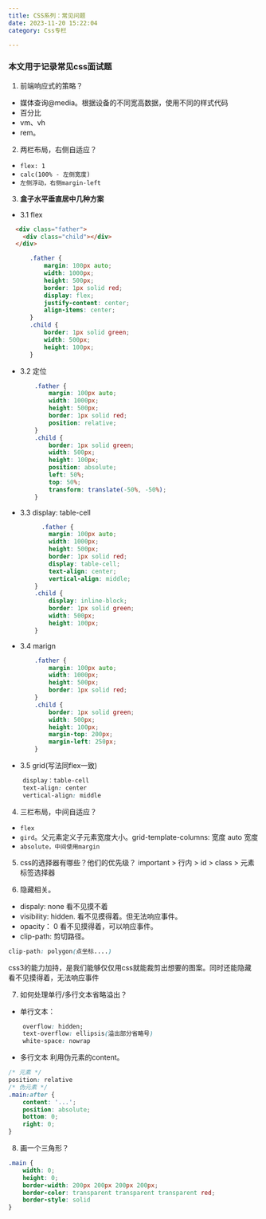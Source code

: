 ```yaml
---
title: CSS系列：常见问题
date: 2023-11-20 15:22:04
category: Css专栏

---
```


### 本文用于记录常见css面试题

1. 前端响应式的策略？
- 媒体查询@media。根据设备的不同宽高数据，使用不同的样式代码
- 百分比
- vm、vh
- rem。


2. 两栏布局，右侧自适应？
- `flex: 1`
- `calc(100% - 左侧宽度)`
- `左侧浮动，右侧margin-left`

3. **盒子水平垂直居中几种方案**
 - 3.1 flex
  ```html
    <div class="father">
      <div class="child"></div>
    </div>
  ```
  ```css
        .father {
            margin: 100px auto;
            width: 1000px;
            height: 500px;
            border: 1px solid red;
            display: flex;
            justify-content: center;
            align-items: center;
        }
        .child {
            border: 1px solid green;
            width: 500px;
            height: 100px;
        }
  ```
  - 3.2 定位
    ```css
        .father {
            margin: 100px auto;
            width: 1000px;
            height: 500px;
            border: 1px solid red;
            position: relative;
        }
        .child {
            border: 1px solid green;
            width: 500px;
            height: 100px;
            position: absolute;
            left: 50%;
            top: 50%;
            transform: translate(-50%, -50%);
        }
    ```

  - 3.3 display: table-cell
    ```css
          .father {
            margin: 100px auto;
            width: 1000px;
            height: 500px;
            border: 1px solid red;
            display: table-cell;
            text-align: center;
            vertical-align: middle;
        }
        .child {
            display: inline-block;
            border: 1px solid green;
            width: 500px;
            height: 100px;
        }
    ```
  - 3.4 marign
    ```css
        .father {
            margin: 100px auto;
            width: 1000px;
            height: 500px;
            border: 1px solid red;
        }
        .child {
            border: 1px solid green;
            width: 500px;
            height: 100px;
            margin-top: 200px;
            margin-left: 250px;
        }
    ```
  - 3.5 grid(写法同flex一致)
```css
    display：table-cell
    text-align: center
    vertical-align: middle
```


4. 三栏布局，中间自适应？
- `flex`
- `gird`。父元素定义子元素宽度大小。grid-template-columns: 宽度 auto 宽度
- `absolute，中间使用margin`
  
5. css的选择器有哪些？他们的优先级？
important > 行内 > id > class > 元素标签选择器

6. 隐藏相关。
- dispaly: none
看不见摸不着
- visibility: hidden.
看不见摸得着。但无法响应事件。
- opacity： 0
看不见摸得着，可以响应事件。
- clip-path: 剪切路径。
```css
clip-path: polygon(点坐标....)
```
css3的能力加持，是我们能够仅仅用css就能裁剪出想要的图案。同时还能隐藏
看不见摸得着，无法响应事件

7. 如何处理单行/多行文本省略溢出？
- 单行文本：
```css
    overflow: hidden;
    text-overflow: ellipsis(溢出部分省略号)
    white-space: nowrap
```

- 多行文本
利用伪元素的content。
```css
/* 元素 */
position: relative
/* 伪元素 */
.main:after {
    content: '...';
    position: absolute;
    bottom: 0;
    right: 0;
}
```

8. 画一个三角形？
```css
.main {
    width: 0;
    height: 0;
    border-width: 200px 200px 200px 200px;
    border-color: transparent transparent transparent red;
    border-style: solid
}
```
